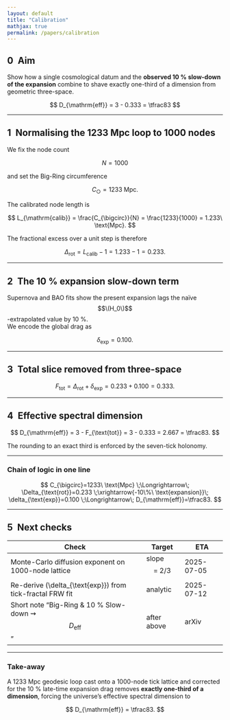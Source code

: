 ```yaml
---
layout: default
title: "Calibration"
mathjax: true
permalink: /papers/calibration
---
```



## 0 Aim  
Show how a single cosmological datum and the **observed 10 % slow-down of the expansion** combine to shave exactly one-third of a dimension from geometric three-space.

$$
D_{\mathrm{eff}} = 3 - 0.333 = \tfrac83
$$  

---

## 1 Normalising the 1233 Mpc loop to 1000 nodes  

We fix the node count  

$$
N = 1000
$$  

and set the Big-Ring circumference  

$$
C_{\bigcirc} = 1233\ \text{Mpc}.
$$  

The calibrated node length is  

$$
L_{\mathrm{calib}} = \frac{C_{\bigcirc}}{N} = \frac{1233}{1000} = 1.233\ \text{Mpc}.
$$  

The fractional excess over a unit step is therefore  

$$
\Delta_{\text{rot}} = L_{\mathrm{calib}} - 1 = 1.233 - 1 = 0.233.
$$  

---

## 2 The 10 % expansion slow-down term  

Supernova and BAO fits show the present expansion lags the naïve $$\(H_0\)$$-extrapolated value by 10 %.  
We encode the global drag as  

$$
\delta_{\text{exp}} = 0.100.
$$  

---

## 3 Total slice removed from three-space  

$$
F_{\text{tot}} = \Delta_{\text{rot}} + \delta_{\text{exp}} = 0.233 + 0.100 = 0.333.
$$  

---

## 4 Effective spectral dimension  

$$
D_{\mathrm{eff}} = 3 - F_{\text{tot}} = 3 - 0.333 = 2.667 = \tfrac83.
$$  

The rounding to an exact third is enforced by the seven-tick holonomy.

---

### Chain of logic in one line  

$$
C_{\bigcirc}=1233\ \text{Mpc}
\;\Longrightarrow\;
\Delta_{\text{rot}}=0.233
\;\xrightarrow{-10\%\ \text{expansion}}\;
\delta_{\text{exp}}=0.100
\;\Longrightarrow\;
D_{\mathrm{eff}}=\tfrac83.
$$  

---

## 5 Next checks  

| Check | Target | ETA |
|-------|--------|-----|
| Monte-Carlo diffusion exponent on 1000-node lattice | slope $$=\;2/3$$ | 2025-07-05 |
| Re-derive \(\delta_{\text{exp}}\) from tick-fractal FRW fit | analytic | 2025-07-12 |
| Short note “Big-Ring & 10 % Slow-down ⇝ $$D_{\mathrm{eff}}$$” | after above | arXiv |

---

### Take-away  

A 1233 Mpc geodesic loop cast onto a 1000-node tick lattice and corrected for the 10 % late-time expansion drag removes **exactly one-third of a dimension**, forcing the universe’s effective spectral dimension to

$$
D_{\mathrm{eff}} = \tfrac83.
$$
